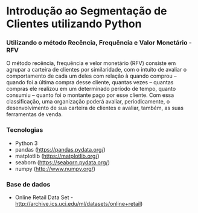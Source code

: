 # Introdução ao Segmentação de Clientes utilizando Python
### Utilizando o método Recência, Frequência e Valor Monetário - RFV

O método recência, frequência e velor monetário (RFV) consiste em agrupar a carteira de clientes por similaridade, com o intuito de avaliar o comportamento de cada um deles com relação à quando comprou – quando foi a última compra desse cliente, quantas vezes – quantas compras ele realizou em um determinado período de tempo, quanto consumiu – quanto foi o montante pago por esse cliente. Com essa classificação, uma organização poderá avaliar, periodicamente, o desenvolvimento de sua carteira de clientes e avaliar, também, as suas ferramentas de venda.

### Tecnologias

* Python 3
* pandas (https://pandas.pydata.org/)
* matplotlib (https://matplotlib.org/)
* seaborn (https://seaborn.pydata.org/) 
* numpy (http://www.numpy.org/)

### Base de dados

* Online Retail Data Set - http://archive.ics.uci.edu/ml/datasets/online+retail) 
